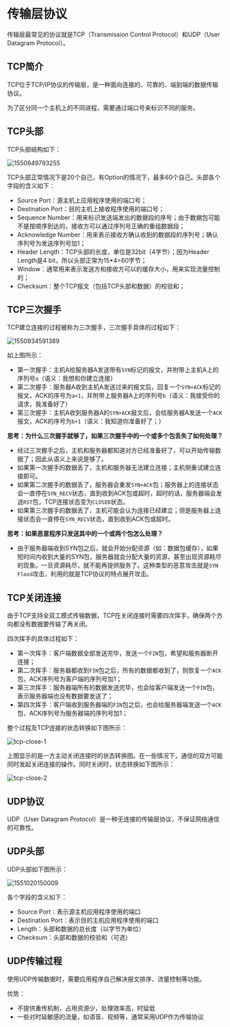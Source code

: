 # 传输层协议

传输层最常见的协议就是TCP（Transmission Control Protocol）和UDP（User Datagram Protocol）。


## TCP简介

TCP位于TCP/IP协议的传输层，是一种面向连接的、可靠的、端到端的数据传输协议。

为了区分同一个主机上的不同进程，需要通过端口号来标识不同的服务。


## TCP头部

TCP头部结构如下：

![1550849793255](assets/1550849793255.png)

TCP头部正常情况下是20个自己，有Option的情况下，最多60个自己。头部各个字段的含义如下：

* Source Port：源主机上应用程序使用的端口号；
* Destination Port：目的主机上接收程序使用的端口号；
* Sequence Number：用来标识发送端发出的数据段的序号；由于数据包可能不是按顺序到达的，接收方可以通过序列号正确的重组数据段；
* Acknowledge Number：用来表示接收方确认收到的数据段的序列号；确认序列号为发送序列号加1；
* Header Length：TCP头部的长度，单位是32bit（4字节）；因为Header Length是4 bit，所以头部正常为15*4=60字节；
* Window：通常用来表示发送方和接收方可以的缓存大小，用来实现流量控制的；
* Checksum：整个TCP报文（包括TCP头部和数据）的校验和；



## TCP三次握手

TCP建立连接的过程被称为三次握手，三次握手具体的过程如下：

![1550934591389](assets/1550934591389.png)

如上图所示：

* 第一次握手：主机A给服务器A发送带有`SYN`标记的报文，并附带上主机A上的序列号`a`（语义：我想和你建立连接）
* 第二次握手：服务器A收到主机A发送过来的报文后，回复一个`SYN+ACK`标记的报文，ACK的序号为`a+1`，并附带上服务器A上的序列号`b`（语义：我接受你的请求，我准备好了）
* 第三次握手：主机A收到服务器A的`SYN+ACK`报文后，会给服务器A发送一个`ACK`报文，ACK的序号为`b+1`（语义：我知道你准备好了；）

**思考：为什么三次握手就够了，如果三次握手中的一个或多个包丢失了如何处理？**

* 经过三次握手之后，主机和服务器都知道对方已经准备好了，可以开始传输数据了；因此从语义上来说是够了。
* 如果第一次握手的数据丢了，主机和服务器无法建立连接；主机侧重试建立连接即可。
* 如果第二次握手的数据丢了，服务器会重发`SYN+ACK`包；服务器上的连接状态会一直停在`SYN_RECV`状态，直到收到ACK包或超时，超时的话，服务器端会发送`RST`包，TCP连接状态变为`CLOSED`状态。
* 如果第三次握手的数据丢了，主机可能会认为连接已经建立；但是服务器上连接状态会一直停在`SYN_RECV`状态，直到收到ACK包或超时。

**思考：如果恶意程序只发送其中的一个或两个包怎么处理？**

* 由于服务器端收到SYN包之后，就会开始分配资源（如：数据包缓存），如果短时间内收到大量的SYN包，服务器就会分配大量的资源，甚至出现资源耗尽的现象。一旦资源耗尽，就不能再提供服务了。这种类型的恶意攻击就是`SYN Flood`攻击，利用的就是TCP协议的特点展开攻击。



## TCP关闭连接

由于TCP支持全双工模式传输数据，TCP在关闭连接时需要四次挥手，确保两个方向都没有数据要传输了再关闭。

四次挥手的具体过程如下：

* 第一次挥手：客户端数据全部发送完毕，发送一个`FIN`包，希望和服务器断开连接；
* 第二次挥手：服务器都收到`FIN`包之后，所有的数据都收到了，则恢复一个`ACK`包，ACK序列号为客户端的序列号加1；
* 第三次挥手：服务器端所有的数据发送完毕，也会给客户端发送一个`FIN`包，表示服务器端也没有数据要发送了；
* 第四次挥手：客户端收到服务器端的`FIN`包之后，也会给服务器端发送一个`ACK`包，ACK序列号为服务器端的序列号加1；

整个过程及TCP连接的状态转换如下图所示：

![tcp-close-1](assets/1-15102015224Wc.jpg)

上图显示的是一方主动关闭连接时的状态转换图。在一些情况下，通信的双方可能同时发起关闭连接的操作。同时关闭时，状态转换如下图所示：

![tcp-close-2](assets/1551018787726.png)



## UDP协议

UDP（User Datagram Protocol）是一种无连接的传输层协议，不保证网络通信的可靠性。



## UDP头部

UDP头部如下图所示：

![1551020150009](assets/1551020150009.png)

各个字段的含义如下：

* Source Port：表示源主机应用程序使用的端口
* Destination Port：表示目的主机应用程序使用的端口
* Length：头部和数据的总长度（以字节为单位）
* Checksum：头部和数据的校验和（可选）

## UDP传输过程

使用UDP传输数据时，需要应用程序自己解决报文排序、流量控制等功能。

优势：

* 不提供重传机制，占用资源少，处理效率高，时延低
* 一些对时延敏感的流量，如语音、视频等，通常采用UDP作为传输协议

